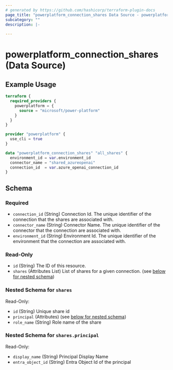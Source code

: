 ```yaml
---
# generated by https://github.com/hashicorp/terraform-plugin-docs
page_title: "powerplatform_connection_shares Data Source - powerplatform"
subcategory: ""
description: |-
  
---
```


# powerplatform_connection_shares (Data Source)



## Example Usage

```terraform
terraform {
  required_providers {
    powerplatform = {
      source = "microsoft/power-platform"
    }
  }
}

provider "powerplatform" {
  use_cli = true
}

data "powerplatform_connection_shares" "all_shares" {
  environment_id = var.environment_id
  connector_name = "shared_azureopenai"
  connection_id  = var.azure_openai_connection_id
}
```

<!-- schema generated by tfplugindocs -->
## Schema

### Required

- `connection_id` (String) Connection Id. The unique identifier of the connection that the shares are associated with.
- `connector_name` (String) Connector Name. The unique identifier of the connector that the connection are associated with.
- `environment_id` (String) Environment Id. The unique identifier of the environment that the connection are associated with.

### Read-Only

- `id` (String) The ID of this resource.
- `shares` (Attributes List) List of shares for a given connection. (see [below for nested schema](#nestedatt--shares))

<a id="nestedatt--shares"></a>
### Nested Schema for `shares`

Read-Only:

- `id` (String) Unique share id
- `principal` (Attributes) (see [below for nested schema](#nestedatt--shares--principal))
- `role_name` (String) Role name of the share

<a id="nestedatt--shares--principal"></a>
### Nested Schema for `shares.principal`

Read-Only:

- `display_name` (String) Principal Display Name
- `entra_object_id` (String) Entra Object Id of the principal
